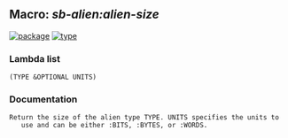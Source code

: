 ## Macro: ***sb-alien:alien-size***
[![package](https://img.shields.io/badge/Package-SB--ALIEN-5f9ea0.svg?style=social&colorA=999999)](../) [![type](https://img.shields.io/badge/Type-Macro-5f9ea0.svg?style=social&colorA=999999)](../#macro) 
### Lambda list
```
(TYPE &OPTIONAL UNITS)
```
### Documentation
```
Return the size of the alien type TYPE. UNITS specifies the units to
   use and can be either :BITS, :BYTES, or :WORDS.
```
